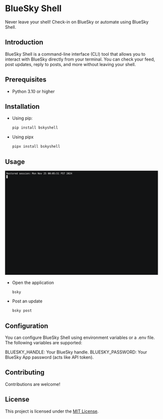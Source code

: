 # BlueSky Shell

Never leave your shell! Check-in on BlueSky or automate using BlueSky Shell.

## Introduction

BlueSky Shell is a command-line interface (CLI) tool that allows you to interact with BlueSky directly from your terminal. You can check your feed, post updates, reply to posts, and more without leaving your shell.

## Prerequisites

- Python 3.10 or higher

## Installation

- Using pip:
  ```sh
  pip install bskyshell
  ```
- Using pipx
  ```sh
  pipx install bskyshell
  ```

## Usage

![Demo](assets/demo.gif)

- Open the application

  ```sh
  bsky
  ```

- Post an update
  ```sh
  bsky post
  ```

## Configuration

You can configure BlueSky Shell using environment variables or a .env file. The following variables are supported:

BLUESKY_HANDLE: Your BlueSky handle.
BLUESKY_PASSWORD: Your BlueSky App password (acts like API token).

## Contributing

Contributions are welcome!

## License

This project is licensed under the [MIT License](LICENSE).

